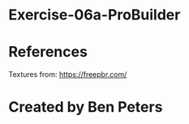 # Exercise-06a-ProBuilder

# References

Textures from: https://freepbr.com/

# Created by Ben Peters
